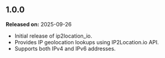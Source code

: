 ## 1.0.0

**Released on:** 2025-09-26

- Initial release of ip2location_io.
- Provides IP geolocation lookups using IP2Location.io API.
- Supports both IPv4 and IPv6 addresses.
